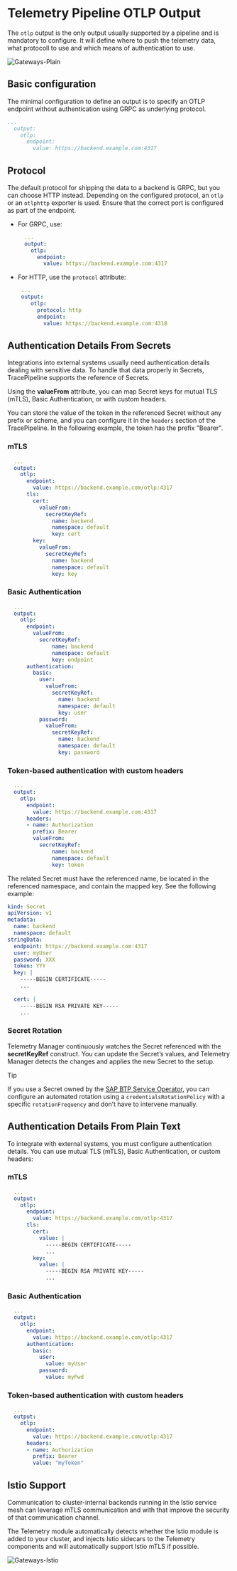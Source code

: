 # Telemetry Pipeline OTLP Output

The `otlp` output is the only output usually supported by a pipeline and is mandatory to configure. It will define where to push the telemetry data, what protocoll to use and which means of authentication to use.

![Gateways-Plain](./../assets/gateways-plain-output.drawio.svg)

## Basic configuration

The minimal configuration to define an output is to specify an OTLP endpoint without authentication using GRPC as underlying protocol.

```yaml
...
  output:
    otlp:
      endpoint:
        value: https://backend.example.com:4317
```

## Protocol

The default protocol for shipping the data to a backend is GRPC, but you can choose HTTP instead. Depending on the configured protocol, an `otlp` or an `otlphttp` exporter is used. Ensure that the correct port is configured as part of the endpoint.

- For GRPC, use:

  ```yaml
    ...
    output:
      otlp:
        endpoint:
          value: https://backend.example.com:4317
  ```

- For HTTP, use the `protocol` attribute:

  ```yaml
   ...
   output:
      otlp:
        protocol: http
        endpoint:
          value: https://backend.example.com:4318
  ```

## Authentication Details From Secrets

Integrations into external systems usually need authentication details dealing with sensitive data. To handle that data properly in Secrets, TracePipeline supports the reference of Secrets.

Using the **valueFrom** attribute, you can map Secret keys for mutual TLS (mTLS), Basic Authentication, or with custom headers.

You can store the value of the token in the referenced Secret without any prefix or scheme, and you can configure it in the `headers` section of the TracePipeline. In the following example, the token has the prefix "Bearer".

<!-- tabs:start -->

### **mTLS**

```yaml
  ...
  output:
    otlp:
      endpoint:
        value: https://backend.example.com/otlp:4317
      tls:
        cert:
          valueFrom:
            secretKeyRef:
              name: backend
              namespace: default
              key: cert
        key:
          valueFrom:
            secretKeyRef:
              name: backend
              namespace: default
              key: key
```

### **Basic Authentication**

```yaml
  ...
  output:
    otlp:
      endpoint:
        valueFrom:
          secretKeyRef:
              name: backend
              namespace: default
              key: endpoint
      authentication:
        basic:
          user:
            valueFrom:
              secretKeyRef:
                name: backend
                namespace: default
                key: user
          password:
            valueFrom:
              secretKeyRef:
                name: backend
                namespace: default
                key: password
```

### **Token-based authentication with custom headers**

```yaml
  ...
  output:
    otlp:
      endpoint:
        value: https://backend.example.com:4317
      headers:
      - name: Authorization
        prefix: Bearer
        valueFrom:
          secretKeyRef:
              name: backend
              namespace: default
              key: token
```

<!-- tabs:end -->

The related Secret must have the referenced name, be located in the referenced namespace, and contain the mapped key. See the following example:

```yaml
kind: Secret
apiVersion: v1
metadata:
  name: backend
  namespace: default
stringData:
  endpoint: https://backend.example.com:4317
  user: myUser
  password: XXX
  token: YYY
  key: |
    -----BEGIN CERTIFICATE-----
    ...
  
  cert: |
    -----BEGIN RSA PRIVATE KEY-----
    ...
```

### Secret Rotation

Telemetry Manager continuously watches the Secret referenced with the **secretKeyRef** construct. You can update the Secret’s values, and Telemetry Manager detects the changes and applies the new Secret to the setup.

> [!TIP]
> If you use a Secret owned by the [SAP BTP Service Operator](https://github.com/SAP/sap-btp-service-operator), you can configure an automated rotation using a `credentialsRotationPolicy` with a specific `rotationFrequency` and don’t have to intervene manually.

## Authentication Details From Plain Text

To integrate with external systems, you must configure authentication  details. You can use mutual TLS (mTLS), Basic Authentication, or custom headers:

<!-- tabs:start -->

### **mTLS**

```yaml
  ...
  output:
    otlp:
      endpoint:
        value: https://backend.example.com/otlp:4317
      tls:
        cert:
          value: |
            -----BEGIN CERTIFICATE-----
            ...
        key:
          value: |
            -----BEGIN RSA PRIVATE KEY-----
            ...
```

### **Basic Authentication**

```yaml
  ...
  output:
    otlp:
      endpoint:
        value: https://backend.example.com/otlp:4317
      authentication:
        basic:
          user:
            value: myUser
          password:
            value: myPwd
```

### **Token-based authentication with custom headers**

```yaml
  ...
  output:
    otlp:
      endpoint:
        value: https://backend.example.com/otlp:4317
      headers:
      - name: Authorization
        prefix: Bearer
        value: "myToken"
```

<!-- tabs:end -->

## Istio Support

Communication to cluster-internal backends running in the Istio service mesh can leverage mTLS communication and with that improve the security of that communication channel.

The Telemetry module automatically detects whether the Istio module is added to your cluster, and injects Istio sidecars to the Telemetry components and will automatically support Istio mTLS if possible.

![Gateways-Istio](./../assets/gateways-istio-output.drawio.svg)

